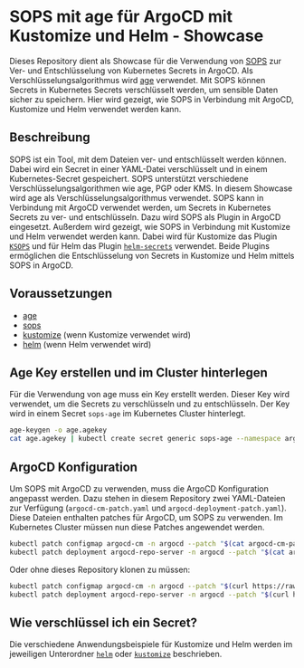 # SOPS mit age für ArgoCD mit Kustomize und Helm - Showcase

Dieses Repository dient als Showcase für die Verwendung von [SOPS](https://github.com/getsops/sops) zur Ver- und Entschlüsselung von Kubernetes Secrets in ArgoCD. Als Verschlüsselungsalgorithmus wird [age](https://github.com/FiloSottile/age) verwendet. Mit SOPS können Secrets in Kubernetes Secrets verschlüsselt werden, um sensible Daten sicher zu speichern. Hier wird gezeigt, wie SOPS in Verbindung mit ArgoCD, Kustomize und Helm verwendet werden kann.

## Beschreibung
SOPS ist ein Tool, mit dem Dateien ver- und entschlüsselt werden können. Dabei wird ein Secret in einer YAML-Datei verschlüsselt und in einem Kubernetes-Secret gespeichert. SOPS unterstützt verschiedene Verschlüsselungsalgorithmen wie age, PGP oder KMS. In diesem Showcase wird age als Verschlüsselungsalgorithmus verwendet. SOPS kann in Verbindung mit ArgoCD verwendet werden, um Secrets in Kubernetes Secrets zu ver- und entschlüsseln. Dazu wird SOPS als Plugin in ArgoCD eingesetzt. Außerdem wird gezeigt, wie SOPS in Verbindung mit Kustomize und Helm verwendet werden kann. Dabei wird für Kustomize das Plugin [`KSOPS`](https://github.com/viaduct-ai/kustomize-sops) und für Helm das Plugin [`helm-secrets`](https://github.com/jkroepke/helm-secrets) verwendet. Beide Plugins ermöglichen die Entschlüsselung von Secrets in Kustomize und Helm mittels SOPS in ArgoCD.

## Voraussetzungen

- [age](https://github.com/FiloSottile/age)
- [sops](https://github.com/getsops/sops)
- [kustomize](https://github.com/kubernetes-sigs/kustomize) (wenn Kustomize verwendet wird)
- [helm](https://helm.sh/) (wenn Helm verwendet wird)

## Age Key erstellen und im Cluster hinterlegen

Für die Verwendung von age muss ein Key erstellt werden. Dieser Key wird verwendet, um die Secrets zu verschlüsseln und zu entschlüsseln. Der Key wird in einem Secret `sops-age` im Kubernetes Cluster hinterlegt.

```bash
age-keygen -o age.agekey
cat age.agekey | kubectl create secret generic sops-age --namespace argocd --from-file=keys.txt=/dev/stdin
```

## ArgoCD Konfiguration

Um SOPS mit ArgoCD zu verwenden, muss die ArgoCD Konfiguration angepasst werden. Dazu stehen in diesem Repository zwei YAML-Dateien zur Verfügung (`argocd-cm-patch.yaml` und `argocd-deployment-patch.yaml`). Diese Dateien enthalten patches für ArgoCD, um SOPS zu verwenden. Im Kubernetes Cluster müssen nun diese Patches angewendet werden.

```bash
kubectl patch configmap argocd-cm -n argocd --patch "$(cat argocd-cm-patch.yaml)"
kubectl patch deployment argocd-repo-server -n argocd --patch "$(cat argocd-deployment-patch.yaml)"
```

Oder ohne dieses Repository klonen zu müssen:

```bash
kubectl patch configmap argocd-cm -n argocd --patch "$(curl https://raw.githubusercontent.com/choffmann/sops-showcase/main/argocd-cm-patch.yaml)"
kubectl patch deployment argocd-repo-server -n argocd --patch "$(curl https://raw.githubusercontent.com/choffmann/sops-showcase/main/argocd-deployment-patch.yaml)"
```

## Wie verschlüssel ich ein Secret?
Die verschiedene Anwendungsbeispiele für Kustomize und Helm werden im jeweiligen Unterordner [`helm`](https://github.com/choffmann/sops-showcase/tree/main/helm) oder [`kustomize`](https://github.com/choffmann/sops-showcase/tree/main/kustomize) beschrieben.


